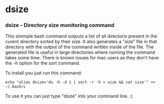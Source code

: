 # dsize
### dsize - Directory size monitoring command
This simmple bash command outputs a list of all directoris present in the curent directory sorted by their size. It also generates a "size" file in that directory with the output of the command written inside of the file.
The generated file is useful in large directories where running the command takes some time.
There is known issues for mac users as they don't have the -h option for the sort command.

To install you just run this command:

`echo "alias dsize='du -h -d 1 | sort -r -h > size && cat size'" >> ~/.bashrc`

To use it you can just type "dsize" into your command line. :)
